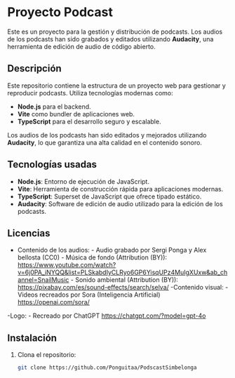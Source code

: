 # Proyecto Podcast

Este es un proyecto para la gestión y distribución de podcasts. Los audios de los podcasts han sido grabados y editados utilizando **Audacity**, una herramienta de edición de audio de código abierto.

## Descripción

Este repositorio contiene la estructura de un proyecto web para gestionar y reproducir podcasts. Utiliza tecnologías modernas como:

- **Node.js** para el backend.
- **Vite** como bundler de aplicaciones web.
- **TypeScript** para el desarrollo seguro y escalable.
  
Los audios de los podcasts han sido editados y mejorados utilizando **Audacity**, lo que garantiza una alta calidad en el contenido sonoro.

## Tecnologías usadas

- **Node.js**: Entorno de ejecución de JavaScript.
- **Vite**: Herramienta de construcción rápida para aplicaciones modernas.
- **TypeScript**: Superset de JavaScript que ofrece tipado estático.
- **Audacity**: Software de edición de audio utilizado para la edición de los podcasts.

## Licencias
- Contenido de los audios: - Audio grabado por Sergi Ponga y Alex bellosta (CC0)
                           - Música de fondo (Attribution (BY)): https://www.youtube.com/watch?v=6j0PA_iNYQQ&list=PLSkabdIyCLRyo6GP6YisqUPz4MuIgXUxw&ab_channel=SnailMusic
                           - Sonido ambiental (Attribution (BY)): https://pixabay.com/es/sound-effects/search/selva/ 
-Contenido visual: - Videos recreados por Sora (Inteligencia Artificial) https://openai.com/sora/

-Logo: - Recreado por ChatGPT https://chatgpt.com/?model=gpt-4o

## Instalación

1. Clona el repositorio:

   ```bash
   git clone https://github.com/Ponguitaa/PodscastSimbelonga
